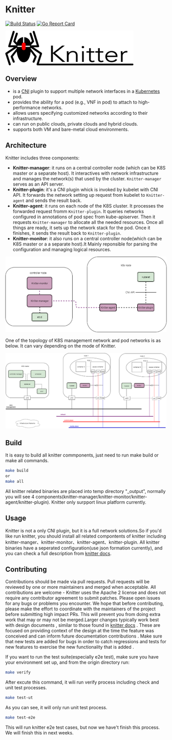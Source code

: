 # Knitter
[![Build Status](https://api.travis-ci.org/ZTE/Knitter.svg?style=flat-square)](https://travis-ci.org/ZTE/Knitter)
[![Go Report Card](https://goreportcard.com/badge/github.com/ZTE/Knitter?style=flat-square)](https://goreportcard.com/report/github.com/ZTE/Knitter)

<div><img src='./docs/images/knitter.png' align=center width='400' height='108'></div>

## Overview
- is a [CNI](https://github.com/containernetworking/cni) plugin to support multiple network interfaces in a [Kubernetes](https://github.com/kubernetes/kubernetes) pod.
- provides the ability for a pod (e.g., VNF in pod) to attach to high-performance networks. 
- allows users specifying customized networks according to their infrastructure.
- can run on public clouds, private clouds and hybrid clouds.
- supports both VM and bare-metal cloud environments.

## Architecture

Knitter includes three components:
- **Knitter-manager**: it runs on a central controller node (which can be K8S master or a separate host). It interactives with network infrastructure and manages the network(s) that used by the cluster. `Knitter-manager` serves as an API server.
- **Knitter-plugin**: it's a CNI plugin whick is invoked by kubelet with CNI API. It forwards the network setting up request from kubelet to `Knitter-agent` and sends the result back.
- **Knitter-agent**: it runs on each node of the K8S cluster. It processes the forwarded request fromm `Knitter-plugin`. It queries networks configured in annotations of pod spec from kube-apiserver. Then it requests `Knitter-manager` to allocate all the needed resources. Once all things are ready, it sets up the network stack for the pod. Once it finishes, it sends the result back to `Knitter-plugin`.
- **Knitter-monitor**: it also runs on a central controller node(which can be K8S master or a a separate host).It Mainly reponsible for parsing the configuration and managing logical resources.


![components](./docs/images/knitter-components.png)

One of the topology of K8S management network and pod networks is as below. It can vary depending on the mode of Knitter.

![topology](./docs/images/knitter-network-topology.png)

## Build
It is easy to build all knitter commponents, just need to run make build or make all commands.
```bash
make build 
or
make all
```
All knitter related binaries are placed into temp directory "_output", normally you will see 4 components(knitter-manager/knitter-monitor/knitter-agent/knitter-plugin). Knitter only surpport linux platform currently.

## Usage
Knitter is not a only CNI plugin, but it is a full network solutions.So if you'd like run knitter, you should install all related compontents of knitter including knitter-manger、knitter-monitor、knitter-agent、knitter-plugin.
All knitter binaries have a seperated configuration(use json formation currently), and you can check a full description from [knitter docs](https://github.com/ZTE/Knitter/tree/master/docs).

## Contributing
Contributions should be made via pull requests. Pull requests will be reviewed by one or more maintainers and merged when acceptable.
All contributions are welcome - Knitter uses the Apache 2 license and does not require any contributor agreement to submit patches. Please open issues for any bugs or problems you encounter. We hope that before contributing, please make the effort to coordinate with the maintainers of the project before submitting high impact PRs. This will prevent you from doing extra work that may or may not be merged.Larger changes typically work best with design documents , similar to those found in [knitter docs](https://github.com/ZTE/Knitter/tree/master/docs) . These are focused on providing context of the design at the time the feature was conceived and can inform future documentation contributions . Make sure that new tests are added for bugs in order to catch regressions and tests for new features to exercise the new functionality that is added .


If you want to run the test suite(especially e2e test), make sure you have your environment set up, and from the origin directory run:
```bash
make verify
```
After excute this command, it wili run verify process including check and unit test processes.
```bash
make test-ut
```
As you can see, it will only run unit test process.

```bash
make test-e2e
```
This will run knitter e2e test cases, but now we have't finish this process. We will finish this in next weeks.

